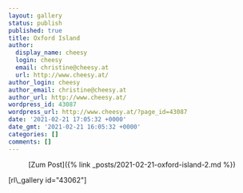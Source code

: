 ```yaml
---
layout: gallery
status: publish
published: true
title: Oxford Island
author:
  display_name: cheesy
  login: cheesy
  email: christine@cheesy.at
  url: http://www.cheesy.at/
author_login: cheesy
author_email: christine@cheesy.at
author_url: http://www.cheesy.at/
wordpress_id: 43087
wordpress_url: http://www.cheesy.at/?page_id=43087
date: '2021-02-21 17:05:32 +0000'
date_gmt: '2021-02-21 16:05:32 +0000'
categories: []
comments: []
---
```

<!-- wp:core-embed/wordpress {"url":"http://www.cheesy.at/2021/02/oxford-island-2/","type":"rich","providerNameSlug":"cheesy-at","className":""} -->
<figure class="wp-block-embed-wordpress wp-block-embed is-type-rich is-provider-cheesy-at">
<div class="wp-block-embed__wrapper">
[Zum Post]({% link _posts/2021-02-21-oxford-island-2.md %})
</div>
</figure>
<!-- /wp:core-embed/wordpress -->
<!-- wp:paragraph -->
[rl\_gallery id="43062"]
<!-- /wp:paragraph -->
